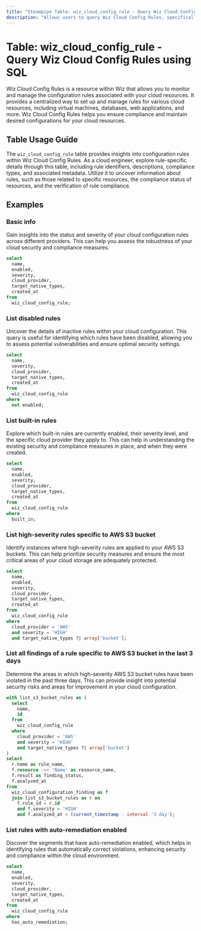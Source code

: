 ```yaml
---
title: "Steampipe Table: wiz_cloud_config_rule - Query Wiz Cloud Config Rules using SQL"
description: "Allows users to query Wiz Cloud Config Rules, specifically the rules associated with cloud resources, providing insights into compliance and configuration patterns."
---
```


# Table: wiz_cloud_config_rule - Query Wiz Cloud Config Rules using SQL

Wiz Cloud Config Rules is a resource within Wiz that allows you to monitor and manage the configuration rules associated with your cloud resources. It provides a centralized way to set up and manage rules for various cloud resources, including virtual machines, databases, web applications, and more. Wiz Cloud Config Rules helps you ensure compliance and maintain desired configurations for your cloud resources.

## Table Usage Guide

The `wiz_cloud_config_rule` table provides insights into configuration rules within Wiz Cloud Config Rules. As a cloud engineer, explore rule-specific details through this table, including rule identifiers, descriptions, compliance types, and associated metadata. Utilize it to uncover information about rules, such as those related to specific resources, the compliance status of resources, and the verification of rule compliance.

## Examples

### Basic info
Gain insights into the status and severity of your cloud configuration rules across different providers. This can help you assess the robustness of your cloud security and compliance measures.

```sql
select
  name,
  enabled,
  severity,
  cloud_provider,
  target_native_types,
  created_at
from
  wiz_cloud_config_rule;
```

### List disabled rules
Uncover the details of inactive rules within your cloud configuration. This query is useful for identifying which rules have been disabled, allowing you to assess potential vulnerabilities and ensure optimal security settings.

```sql
select
  name,
  severity,
  cloud_provider,
  target_native_types,
  created_at
from
  wiz_cloud_config_rule
where
  not enabled;
```

### List built-in rules
Explore which built-in rules are currently enabled, their severity level, and the specific cloud provider they apply to. This can help in understanding the existing security and compliance measures in place, and when they were created.

```sql
select
  name,
  enabled,
  severity,
  cloud_provider,
  target_native_types,
  created_at
from
  wiz_cloud_config_rule
where
  built_in;
```

### List high-severity rules specific to AWS S3 bucket
Identify instances where high-severity rules are applied to your AWS S3 buckets. This can help prioritize security measures and ensure the most critical areas of your cloud storage are adequately protected.

```sql
select
  name,
  enabled,
  severity,
  cloud_provider,
  target_native_types,
  created_at
from
  wiz_cloud_config_rule
where
  cloud_provider = 'AWS'
  and severity = 'HIGH'
  and target_native_types ?| array['bucket'];
```

### List all findings of a rule specific to AWS S3 bucket in the last 3 days
Determine the areas in which high-severity AWS S3 bucket rules have been violated in the past three days. This can provide insight into potential security risks and areas for improvement in your cloud configuration.

```sql
with list_s3_bucket_rules as (
  select
    name,
    id
  from
    wiz_cloud_config_rule
  where
    cloud_provider = 'AWS'
    and severity = 'HIGH'
    and target_native_types ?| array['bucket']
)
select
  r.name as rule_name,
  f.resource ->> 'Name' as resource_name,
  f.result as finding_status,
  f.analyzed_at
from
  wiz_cloud_configuration_finding as f
  join list_s3_bucket_rules as r on
    f.rule_id = r.id
    and f.severity = 'HIGH'
    and f.analyzed_at > (current_timestamp - interval '3 day');
```

### List rules with auto-remediation enabled
Discover the segments that have auto-remediation enabled, which helps in identifying rules that automatically correct violations, enhancing security and compliance within the cloud environment.

```sql
select
  name,
  enabled,
  severity,
  cloud_provider,
  target_native_types,
  created_at
from
  wiz_cloud_config_rule
where
  has_auto_remediation;
```